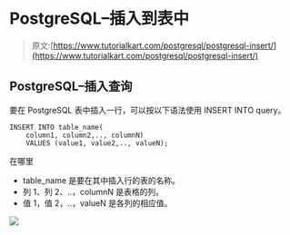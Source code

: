 # PostgreSQL–插入到表中

> 原文:[https://www.tutorialkart.com/postgresql/postgresql-insert/](https://www.tutorialkart.com/postgresql/postgresql-insert/)

## PostgreSQL–插入查询

要在 PostgreSQL 表中插入一行，可以按以下语法使用 INSERT INTO query。

```
INSERT INTO table_name(
	column1, column2,.., columnN)
	VALUES (value1, value2,.., valueN);
```

在哪里

*   table_name 是要在其中插入行的表的名称。
*   列 1、列 2、..，columnN 是表格的列。
*   值 1，值 2，..，valueN 是各列的相应值。

[![](../Images/925da31b32d6bc3827932f6c8afb11bb.png)](https://www.tutorialkart.com/)